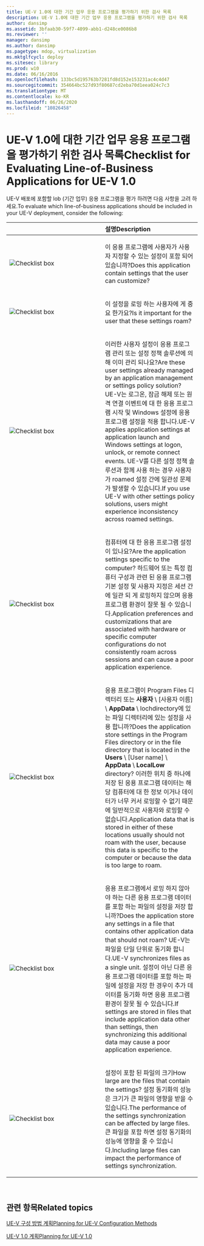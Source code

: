 ```yaml
---
title: UE-V 1.0에 대한 기간 업무 응용 프로그램을 평가하기 위한 검사 목록
description: UE-V 1.0에 대한 기간 업무 응용 프로그램을 평가하기 위한 검사 목록
author: dansimp
ms.assetid: 3bfaab30-59f7-4099-abb1-d248ce0086b8
ms.reviewer: ''
manager: dansimp
ms.author: dansimp
ms.pagetype: mdop, virtualization
ms.mktglfcycl: deploy
ms.sitesec: library
ms.prod: w10
ms.date: 06/16/2016
ms.openlocfilehash: 133bc5d195763b7281fd8d152e153231ac4c4d47
ms.sourcegitcommit: 354664bc527d93f80687cd2eba70d1eea024c7c3
ms.translationtype: MT
ms.contentlocale: ko-KR
ms.lasthandoff: 06/26/2020
ms.locfileid: "10826458"
---
```

# <span data-ttu-id="c9956-103">UE-V 1.0에 대한 기간 업무 응용 프로그램을 평가하기 위한 검사 목록</span><span class="sxs-lookup"><span data-stu-id="c9956-103">Checklist for Evaluating Line-of-Business Applications for UE-V 1.0</span></span>


<span data-ttu-id="c9956-104">UE-V 배포에 포함할 lob (기간 업무) 응용 프로그램을 평가 하려면 다음 사항을 고려 하세요.</span><span class="sxs-lookup"><span data-stu-id="c9956-104">To evaluate which line-of-business applications should be included in your UE-V deployment, consider the following:</span></span>

<table>
<colgroup>
<col width="50%" />
<col width="50%" />
</colgroup>
<thead>
<tr class="header">
<th align="left"></th>
<th align="left"><span data-ttu-id="c9956-105">설명</span><span class="sxs-lookup"><span data-stu-id="c9956-105">Description</span></span></th>
</tr>
</thead>
<tbody>
<tr class="odd">
<td align="left"><img src="images/checklistbox.gif" alt="Checklist box" /></td>
<td align="left"><p><span data-ttu-id="c9956-106">이 응용 프로그램에 사용자가 사용자 지정할 수 있는 설정이 포함 되어 있습니까?</span><span class="sxs-lookup"><span data-stu-id="c9956-106">Does this application contain settings that the user can customize?</span></span></p></td>
</tr>
<tr class="even">
<td align="left"><img src="images/checklistbox.gif" alt="Checklist box" /></td>
<td align="left"><p><span data-ttu-id="c9956-107">이 설정을 로밍 하는 사용자에 게 중요 한가요?</span><span class="sxs-lookup"><span data-stu-id="c9956-107">Is it important for the user that these settings roam?</span></span></p></td>
</tr>
<tr class="odd">
<td align="left"><img src="images/checklistbox.gif" alt="Checklist box" /></td>
<td align="left"><p><span data-ttu-id="c9956-108">이러한 사용자 설정이 응용 프로그램 관리 또는 설정 정책 솔루션에 의해 이미 관리 되나요?</span><span class="sxs-lookup"><span data-stu-id="c9956-108">Are these user settings already managed by an application management or settings policy solution?</span></span> <span data-ttu-id="c9956-109">UE-V는 로그온, 잠금 해제 또는 원격 연결 이벤트에 대 한 응용 프로그램 시작 및 Windows 설정에 응용 프로그램 설정을 적용 합니다.</span><span class="sxs-lookup"><span data-stu-id="c9956-109">UE-V applies application settings at application launch and Windows settings at logon, unlock, or remote connect events.</span></span> <span data-ttu-id="c9956-110">UE-V를 다른 설정 정책 솔루션과 함께 사용 하는 경우 사용자가 roamed 설정 간에 일관성 문제가 발생할 수 있습니다.</span><span class="sxs-lookup"><span data-stu-id="c9956-110">If you use UE-V with other settings policy solutions, users might experience inconsistency across roamed settings.</span></span></p></td>
</tr>
<tr class="even">
<td align="left"><img src="images/checklistbox.gif" alt="Checklist box" /></td>
<td align="left"><p><span data-ttu-id="c9956-111">컴퓨터에 대 한 응용 프로그램 설정이 있나요?</span><span class="sxs-lookup"><span data-stu-id="c9956-111">Are the application settings specific to the computer?</span></span> <span data-ttu-id="c9956-112">하드웨어 또는 특정 컴퓨터 구성과 관련 된 응용 프로그램 기본 설정 및 사용자 지정은 세션 간에 일관 되 게 로밍하지 않으며 응용 프로그램 환경이 잘못 될 수 있습니다.</span><span class="sxs-lookup"><span data-stu-id="c9956-112">Application preferences and customizations that are associated with hardware or specific computer configurations do not consistently roam across sessions and can cause a poor application experience.</span></span></p></td>
</tr>
<tr class="odd">
<td align="left"><img src="images/checklistbox.gif" alt="Checklist box" /></td>
<td align="left"><p><span data-ttu-id="c9956-113">응용 프로그램이 Program Files 디렉터리 또는 <strong> 사용자 </strong> \ [사용자 이름] \ <strong> AppData </strong>  \  <strong> </strong> lochdirectory에 있는 파일 디렉터리에 있는 설정을 사용 합니까?</span><span class="sxs-lookup"><span data-stu-id="c9956-113">Does the application store settings in the Program Files directory or in the file directory that is located in the <strong>Users</strong> \ [User name] \ <strong>AppData</strong> \ <strong>LocalLow</strong> directory?</span></span> <span data-ttu-id="c9956-114">이러한 위치 중 하나에 저장 된 응용 프로그램 데이터는 해당 컴퓨터에 대 한 정보 이거나 데이터가 너무 커서 로밍할 수 없기 때문에 일반적으로 사용자와 로밍할 수 없습니다.</span><span class="sxs-lookup"><span data-stu-id="c9956-114">Application data that is stored in either of these locations usually should not roam with the user, because this data is specific to the computer or because the data is too large to roam.</span></span></p></td>
</tr>
<tr class="even">
<td align="left"><img src="images/checklistbox.gif" alt="Checklist box" /></td>
<td align="left"><p><span data-ttu-id="c9956-115">응용 프로그램에서 로밍 하지 않아야 하는 다른 응용 프로그램 데이터를 포함 하는 파일의 설정을 저장 합니까?</span><span class="sxs-lookup"><span data-stu-id="c9956-115">Does the application store any settings in a file that contains other application data that should not roam?</span></span> <span data-ttu-id="c9956-116">UE-V는 파일을 단일 단위로 동기화 합니다.</span><span class="sxs-lookup"><span data-stu-id="c9956-116">UE-V synchronizes files as a single unit.</span></span> <span data-ttu-id="c9956-117">설정이 아닌 다른 응용 프로그램 데이터를 포함 하는 파일에 설정을 저장 한 경우이 추가 데이터를 동기화 하면 응용 프로그램 환경이 잘못 될 수 있습니다.</span><span class="sxs-lookup"><span data-stu-id="c9956-117">If settings are stored in files that include application data other than settings, then synchronizing this additional data may cause a poor application experience.</span></span></p></td>
</tr>
<tr class="odd">
<td align="left"><img src="images/checklistbox.gif" alt="Checklist box" /></td>
<td align="left"><p><span data-ttu-id="c9956-118">설정이 포함 된 파일의 크기</span><span class="sxs-lookup"><span data-stu-id="c9956-118">How large are the files that contain the settings?</span></span> <span data-ttu-id="c9956-119">설정 동기화의 성능은 크기가 큰 파일의 영향을 받을 수 있습니다.</span><span class="sxs-lookup"><span data-stu-id="c9956-119">The performance of the settings synchronization can be affected by large files.</span></span> <span data-ttu-id="c9956-120">큰 파일을 포함 하면 설정 동기화의 성능에 영향을 줄 수 있습니다.</span><span class="sxs-lookup"><span data-stu-id="c9956-120">Including large files can impact the performance of settings synchronization.</span></span></p></td>
</tr>
</tbody>
</table>

 

## <span data-ttu-id="c9956-121">관련 항목</span><span class="sxs-lookup"><span data-stu-id="c9956-121">Related topics</span></span>


[<span data-ttu-id="c9956-122">UE-V 구성 방법 계획</span><span class="sxs-lookup"><span data-stu-id="c9956-122">Planning for UE-V Configuration Methods</span></span>](planning-for-ue-v-configuration-methods.md)

[<span data-ttu-id="c9956-123">UE-V 1.0 계획</span><span class="sxs-lookup"><span data-stu-id="c9956-123">Planning for UE-V 1.0</span></span>](planning-for-ue-v-10.md)

 

 





